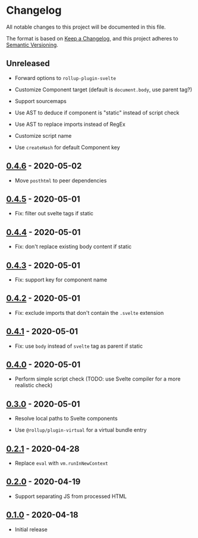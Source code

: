 # Changelog

All notable changes to this project will be documented in this file.

The format is based on [Keep a Changelog](https://keepachangelog.com/en/1.0.0/),
and this project adheres to [Semantic Versioning](https://semver.org/spec/v2.0.0.html).

## Unreleased

- Forward options to `rollup-plugin-svelte`

- Customize Component target (default is `document.body`, use parent tag?)

- Support sourcemaps

- Use AST to deduce if component is "static" instead of script check

- Use AST to replace imports instead of RegEx

- Customize script name

- Use `createHash` for default Component key

## [0.4.6](https://github.com/metonym/posthtml-svelte/releases/tag/0.4.6) - 2020-05-02

- Move `posthtml` to peer dependencies

## [0.4.5](https://github.com/metonym/posthtml-svelte/releases/tag/0.4.5) - 2020-05-01

- Fix: filter out svelte tags if static

## [0.4.4](https://github.com/metonym/posthtml-svelte/releases/tag/0.4.4) - 2020-05-01

- Fix: don't replace existing body content if static

## [0.4.3](https://github.com/metonym/posthtml-svelte/releases/tag/0.4.3) - 2020-05-01

- Fix: support key for component name

## [0.4.2](https://github.com/metonym/posthtml-svelte/releases/tag/0.4.2) - 2020-05-01

- Fix: exclude imports that don't contain the `.svelte` extension

## [0.4.1](https://github.com/metonym/posthtml-svelte/releases/tag/0.4.1) - 2020-05-01

- Fix: use `body` instead of `svelte` tag as parent if static

## [0.4.0](https://github.com/metonym/posthtml-svelte/releases/tag/0.4.0) - 2020-05-01

- Perform simple script check (TODO: use Svelte compiler for a more realistic check)

## [0.3.0](https://github.com/metonym/posthtml-svelte/releases/tag/0.3.0) - 2020-05-01

- Resolve local paths to Svelte components

- Use `@rollup/plugin-virtual` for a virtual bundle entry

## [0.2.1](https://github.com/metonym/posthtml-svelte/releases/tag/0.2.1) - 2020-04-28

- Replace `eval` with `vm.runInNewContext`

## [0.2.0](https://github.com/metonym/posthtml-svelte/releases/tag/0.2.0) - 2020-04-19

- Support separating JS from processed HTML

## [0.1.0](https://github.com/metonym/posthtml-svelte/releases/tag/0.1.0) - 2020-04-18

- Initial release
